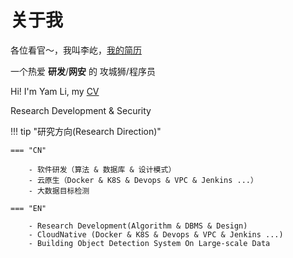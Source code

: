 # 关于我

各位看官～，我叫李屹，[我的简历](/assets/pdf/yamlee.pdf)

一个热爱 **研发**/**网安** 的 攻城狮/程序员

Hi! I'm Yam Li, my [CV](/assets/pdf/yamlee.pdf)

Research Development & Security

!!! tip "研究方向(Research Direction)"
    
    === "CN"

        - 软件研发（算法 & 数据库 & 设计模式）
        - 云原生（Docker & K8S & Devops & VPC & Jenkins ...）
        - 大数据目标检测

    === "EN"

        - Research Development(Algorithm & DBMS & Design)
        - CloudNative (Docker & K8S & Devops & VPC & Jenkins ...)
        - Building Object Detection System On Large-scale Data







